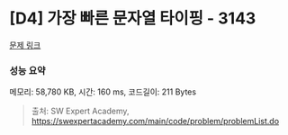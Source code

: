 # [D4] 가장 빠른 문자열 타이핑 - 3143 

[문제 링크](https://swexpertacademy.com/main/code/problem/problemDetail.do?contestProbId=AV_65wkqsb4DFAWS) 

### 성능 요약

메모리: 58,780 KB, 시간: 160 ms, 코드길이: 211 Bytes



> 출처: SW Expert Academy, https://swexpertacademy.com/main/code/problem/problemList.do